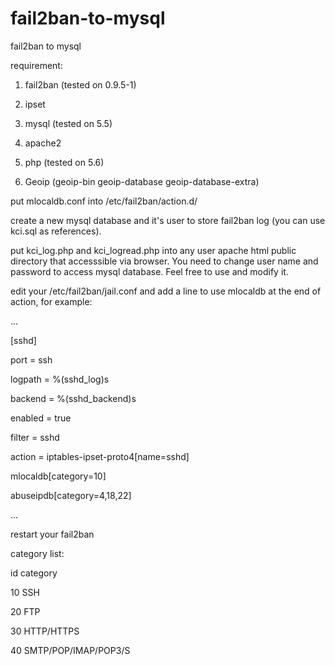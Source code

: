 # fail2ban-to-mysql
fail2ban to mysql

requirement:

1. fail2ban (tested on 0.9.5-1)

2. ipset

3. mysql (tested on 5.5)

4. apache2

5. php (tested on 5.6)

6. Geoip (geoip-bin geoip-database geoip-database-extra)

put mlocaldb.conf into /etc/fail2ban/action.d/

create a new mysql database and it's user to store fail2ban log (you can use kci.sql as references). 

put kci_log.php and kci_logread.php into any user apache html public directory that accesssible via browser. You need to change user name and password to access mysql database. Feel free to use and modify it.

edit your /etc/fail2ban/jail.conf and add a line to use mlocaldb at the end of action, for example:

...

[sshd]

port    = ssh

logpath = %(sshd_log)s

backend = %(sshd_backend)s

enabled = true

filter = sshd

action = iptables-ipset-proto4[name=sshd]

mlocaldb[category=10]

abuseipdb[category=4,18,22] 

...


restart your fail2ban 

category list:

id	category

10 	SSH

20 	FTP

30	HTTP/HTTPS

40	SMTP/POP/IMAP/POP3/S
